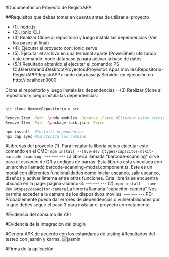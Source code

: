 #Documentación Proyecto de RegistrAPP

##Requisitos que debes tomar en cuenta antes de utilizar el proyecto

- (1). node.js 
- (2). Ionic_CLI
- (3)  Realizar Clone al repositorio y luego instala las dependencias (Ver los pasos al final)
- (4). Ejecutar el proyecto con: ionic serve
- (5). Ejecutar el archivo en una terminal aparte (PowerShell) utilizando este comando: node database.js para activar la base de datos
- (5.1) Resultado abtenido al ejecutar el comando: PS C:\Users\brand\Desktop\Proyectos\Proyectos Apps moviles\Repositorio-RegistrAPP\RegistrAPP> node database.js
                                          Servidor en ejecución en http://localhost:3000


Clona el repositorio y luego instala las dependencias
--(3) Realizar Clone al repositorio y luego instala las dependencias: 
```bash

git clone NombreRepositorio o src

Remove-Item -Path .\node_modules -Recurse -Force #Eliminar estos archivos obligadamente  
Remove-Item -Path .\package-lock.json -Force 

npm install  #Instalar dependencias
npx cap sync #Sincroniza los cambios


```
#Librerias del proyecto
(1). Para instalar la liberia sebes ejecutar este comando en el CMD: ```npm install --save-dev @types/capacitor-mlkit-barcode-scanning ```
     ---
     ---
     ---
     La libreria llamada "barcode-scanning" sirve para el escaneo de QR y codigos de barras. Esta libreria esta vinculada con un archivo 
     llamado barcode-scanning-modal.component.ts. Este es un modal con diferentes funcionalidades como iniciar escaneo, salir escaneo, diseños y activar linterna entre            otras funciones. Esta libreria se encuentra ubicada en la page: pagina-alumno-3.
     ---
     ---
     ---
(2). ```npm install --save-dev @types/capacitor-camera```
     La libreria llamada "capacitor-camera" Nos permite acceder a la camara de los dispositivos moviles.
     ---
     ---
     ---
     PD: Probablemente pueda dar errores de dependencias o vulnerabilidades por lo que debes seguir el paso 3 para instalar el proyecto correctamente.
    
#Evidencia del consumo de API 


#Evidencia de la integración del plugin


#Genera APK de acuerdo con los estándares de testing
#Resultados del testeo con jasmin y karma.
![jasmin](https://github.com/user-attachments/assets/8e80f764-ec4b-4130-942f-2fa43101bc62)

#Firma de la aplicación
